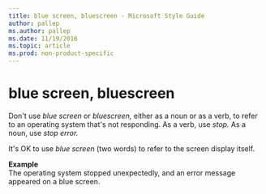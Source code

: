```yaml
---
title: blue screen, bluescreen - Microsoft Style Guide
author: pallep
ms.author: pallep
ms.date: 11/19/2016
ms.topic: article
ms.prod: non-product-specific
---
```


# blue screen, bluescreen

Don't use *blue screen* or *bluescreen,* either as a noun or as a verb, to refer to an operating system that's not responding. As a verb, use *stop.* As a noun, use *stop error.*

It's OK to use *blue screen* (two words) to refer to the screen display itself.

**Example**  
The operating system stopped unexpectedly, and an error message appeared on a blue screen.
